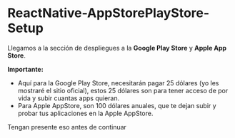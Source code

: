 # ReactNative-AppStorePlayStore-Setup

Llegamos a la sección de despliegues a la **Google Play Store** y **Apple App Store**.

**Importante:**
- Aquí para la Google Play Store, necesitarán pagar 25 dólares (yo les mostraré el sitio oficial), estos 25 dólares son para tener acceso de por vida y subir cuantas apps quieran.
- Para Apple AppStore, son 100 dólares anuales, que te dejan subir y probar tus aplicaciones en la Apple AppStore.

Tengan presente eso antes de continuar
